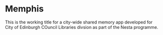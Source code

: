 # Memphis

This is the working title for a city-wide shared memory app developed for City of Edinburgh COuncil Libraries divsion as part of the Nesta programme.
